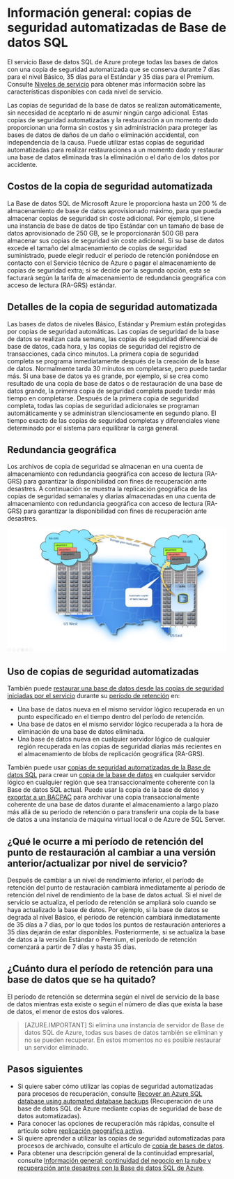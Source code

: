 <properties
   pageTitle="Continuidad del negocio en la nube: copia de seguridad integrada (Base de datos SQL) | Microsoft Azure"
   description="Obtenga más información sobre las copias de seguridad integradas de Base de datos SQL que permiten revertir una Base de datos SQL de Azure a un momento dado previo o copiarla en una nueva base de datos en una región geográfica (hasta 35 días)."
   services="sql-database"
   documentationCenter=""
   authors="carlrabeler"
   manager="jhubbard"
   editor="monicar"/>

<tags
   ms.service="sql-database"
   ms.devlang="NA"
   ms.topic="article"
   ms.tgt_pltfrm="NA"
   ms.workload="sqldb-bcdr"
   ms.date="06/16/2016"
   ms.author="carlrab"/>

# Información general: copias de seguridad automatizadas de Base de datos SQL

El servicio Base de datos SQL de Azure protege todas las bases de datos con una copia de seguridad automatizada que se conserva durante 7 días para el nivel Básico, 35 días para el Estándar y 35 días para el Premium. Consulte [Niveles de servicio](sql-database-service-tiers.md) para obtener más información sobre las características disponibles con cada nivel de servicio.

Las copias de seguridad de la base de datos se realizan automáticamente, sin necesidad de aceptarlo ni de asumir ningún cargo adicional. Estas copias de seguridad automatizadas y la restauración a un momento dado proporcionan una forma sin costos y sin administración para proteger las bases de datos de daños de un daño o eliminación accidental, con independencia de la causa. Puede utilizar estas copias de seguridad automatizadas para realizar restauraciones a un momento dado y restaurar una base de datos eliminada tras la eliminación o el daño de los datos por accidente.

## Costos de la copia de seguridad automatizada

La Base de datos SQL de Microsoft Azure le proporciona hasta un 200 % de almacenamiento de base de datos aprovisionado máximo, para que pueda almacenar copias de seguridad sin coste adicional. Por ejemplo, si tiene una instancia de base de datos de tipo Estándar con un tamaño de base de datos aprovisionado de 250 GB, se le proporcionarán 500 GB para almacenar sus copias de seguridad sin coste adicional. Si su base de datos excede el tamaño del almacenamiento de copias de seguridad suministrado, puede elegir reducir el período de retención poniéndose en contacto con el Servicio técnico de Azure o pagar el almacenamiento de copias de seguridad extra; si se decide por la segunda opción, esta se facturará según la tarifa de almacenamiento de redundancia geográfica con acceso de lectura (RA-GRS) estándar.

## Detalles de la copia de seguridad automatizada

Las bases de datos de niveles Básico, Estándar y Premium están protegidas por copias de seguridad automáticas. Las copias de seguridad de la base de datos se realizan cada semana, las copias de seguridad diferencial de base de datos, cada hora, y las copias de seguridad del registro de transacciones, cada cinco minutos. La primera copia de seguridad completa se programa inmediatamente después de la creación de la base de datos. Normalmente tarda 30 minutos en completarse, pero puede tardar más. Si una base de datos ya es grande, por ejemplo, si se crea como resultado de una copia de base de datos o de restauración de una base de datos grande, la primera copia de seguridad completa puede tardar más tiempo en completarse. Después de la primera copia de seguridad completa, todas las copias de seguridad adicionales se programan automáticamente y se administran silenciosamente en segundo plano. El tiempo exacto de las copias de seguridad completas y diferenciales viene determinado por el sistema para equilibrar la carga general.

## Redundancia geográfica

Los archivos de copia de seguridad se almacenan en una cuenta de almacenamiento con redundancia geográfica con acceso de lectura (RA-GRS) para garantizar la disponibilidad con fines de recuperación ante desastres. A continuación se muestra la replicación geográfica de las copias de seguridad semanales y diarias almacenadas en una cuenta de almacenamiento con redundancia geográfica con acceso de lectura (RA-GRS) para garantizar la disponibilidad con fines de recuperación ante desastres.

![restauración geográfica](./media/sql-database-geo-restore/geo-restore-1.png)

## Uso de copias de seguridad automatizadas

También puede [restaurar una base de datos desde las copias de seguridad iniciadas por el servicio](sql-database-recovery-using-backups.md) durante su [período de retención](sql-database-service-tiers.md) en:

- Una base de datos nueva en el mismo servidor lógico recuperada en un punto especificado en el tiempo dentro del período de retención.
- Una base de datos en el mismo servidor lógico recuperada a la hora de eliminación de una base de datos eliminada.
- Una base de datos nueva en cualquier servidor lógico de cualquier región recuperada en las copias de seguridad diarias más recientes en el almacenamiento de blobs de replicación geográfica (RA-GRS).

También puede usar [copias de seguridad automatizadas de la Base de datos SQL](sql-database-automated-backups.md) para crear un [copia de la base de datos](sql-database-copy.md) en cualquier servidor lógico en cualquier región que sea transaccionalmente coherente con la Base de datos SQL actual. Puede usar la copia de la base de datos y [exportar a un BACPAC](sql-database-export.md) para archivar una copia transaccionalmente coherente de una base de datos durante el almacenamiento a largo plazo más allá de su período de retención o para transferir una copia de la base de datos a una instancia de máquina virtual local o de Azure de SQL Server.

## ¿Qué le ocurre a mi período de retención del punto de restauración al cambiar a una versión anterior/actualizar por nivel de servicio?

Después de cambiar a un nivel de rendimiento inferior, el período de retención del punto de restauración cambiará inmediatamente al período de retención del nivel de rendimiento de la base de datos actual. Si el nivel de servicio se actualiza, el período de retención se ampliará solo cuando se haya actualizado la base de datos. Por ejemplo, si la base de datos se degrada al nivel Básico, el período de retención cambiará inmediatamente de 35 días a 7 días, por lo que todos los puntos de restauración anteriores a 35 días dejarán de estar disponibles. Posteriormente, si se actualiza la base de datos a la versión Estándar o Premium, el período de retención comenzará a partir de 7 días y hasta 35 días.

## ¿Cuánto dura el período de retención para una base de datos que se ha quitado? 
El período de retención se determina según el nivel de servicio de la base de datos mientras esta existe o según el número de días que exista la base de datos, el menor de estos dos valores.

> [AZURE.IMPORTANT] Si elimina una instancia de servidor de Base de datos SQL de Azure, todas sus bases de datos también se eliminan y no se pueden recuperar. En estos momentos no es posible restaurar un servidor eliminado.

## Pasos siguientes

- Si quiere saber cómo utilizar las copias de seguridad automatizadas para procesos de recuperación, consulte [Recover an Azure SQL database using automated database backups](sql-database-recovery-using-backups.md) (Recuperación de una base de datos SQL de Azure mediante copias de seguridad de base de datos automatizadas).
- Para conocer las opciones de recuperación más rápidas, consulte el artículo sobre [replicación geográfica activa](sql-database-geo-replication-overview.md).
- Si quiere aprender a utilizar las copias de seguridad automatizadas para procesos de archivado, consulte el artículo de [copia de bases de datos](sql-database-copy.md).
- Para obtener una descripción general de la continuidad empresarial, consulte [Información general: continuidad del negocio en la nube y recuperación ante desastres con la Base de datos SQL de Azure](sql-database-business-continuity.md).

<!---HONumber=AcomDC_0720_2016-->